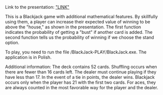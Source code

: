Link to the presentation: ["LINK"](https://www.youtube.com/watch?v=A7_2WN-1Gno)

This is a Blackjack game with additional mathematical features. By skillfully using them, a player can increase their expected value of winning to be above the "house," as shown in the presentation.
The first function indicates the probability of getting a "bust" if another card is added.
The second function tells us the probability of winning if we choose the stand option.

To play, you need to run the file /BlackJack-PLAY/BlackJack.exe.
The application is in Polish.

Additional information:
The deck contains 52 cards. Shuffling occurs when there are fewer than 16 cards left.
The dealer must continue playing if they have less than 17. In the event of a tie in points, the dealer wins.
Blackjack occurs only when the player has 21 with the first two cards.
For aces, they are always counted in the most favorable way for the player and the dealer.
